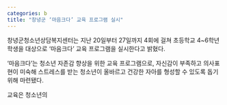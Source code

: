```yaml
---
categories: b
title: "창녕군 ‘마음크다’ 교육 프로그램 실시"
---
```

창녕군청소년상담복지센터는 지난 20일부터 27일까지 4회에 걸쳐 초등학교 4~6학년 학생을 대상으로 ‘마음크다’ 교육 프로그램을 실시한다고 밝혔다.

‘마음크다’는 청소년 자존감 향상을 위한 교육 프로그램으로, 자신감이 부족하고 의사표현이 미숙해 스트레스를 받는 청소년이 올바르고 건강한 자아를 형성할 수 있도록 돕기 위해 마련됐다.

교육은 청소년의